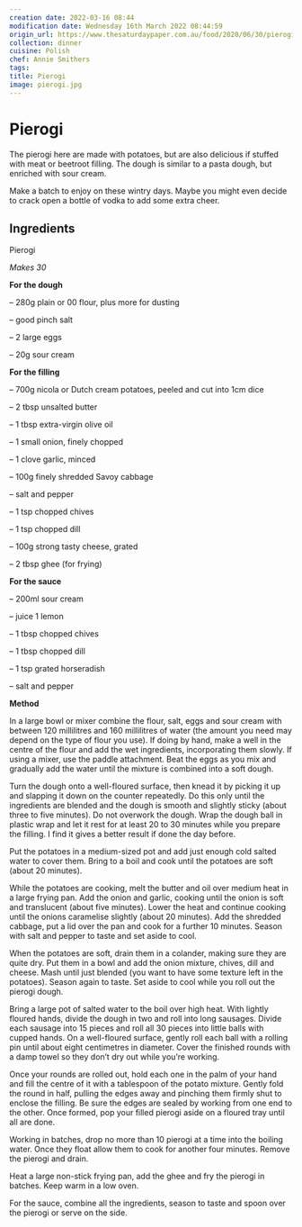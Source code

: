 ```yaml
---
creation date: 2022-03-16 08:44
modification date: Wednesday 16th March 2022 08:44:59
origin_url: https://www.thesaturdaypaper.com.au/food/2020/06/30/pierogi/15925752009989
collection: dinner
cuisine: Polish
chef: Annie Smithers
tags:
title: Pierogi
image: pierogi.jpg
---
```

# Pierogi
The pierogi here are made with potatoes, but are also delicious if stuffed with meat or beetroot filling. The dough is similar to a pasta dough, but enriched with sour cream.

Make a batch to enjoy on these wintry days. Maybe you might even decide to crack open a bottle of vodka to add some extra cheer.

## Ingredients

Pierogi

*Makes 30*

**For the dough**

– 280g plain or 00 flour, plus more for dusting

– good pinch salt

– 2 large eggs

– 20g sour cream

**For the filling**

– 700g nicola or Dutch cream potatoes, peeled and cut into 1cm dice

– 2 tbsp unsalted butter

– 1 tbsp extra-virgin olive oil

– 1 small onion, finely chopped

– 1 clove garlic, minced

– 100g finely shredded Savoy cabbage

– salt and pepper

– 1 tsp chopped chives

– 1 tsp chopped dill

– 100g strong tasty cheese, grated

– 2 tbsp ghee (for frying)

**For the sauce**

– 200ml sour cream

– juice 1 lemon

– 1 tbsp chopped chives

– 1 tbsp chopped dill

– 1 tsp grated horseradish

– salt and pepper

**Method**

In a large bowl or mixer combine the flour, salt, eggs and sour cream with between 120 millilitres and 160 millilitres of water (the amount you need may depend on the type of flour you use). If doing by hand, make a well in the centre of the flour and add the wet ingredients, incorporating them slowly. If using a mixer, use the paddle attachment. Beat the eggs as you mix and gradually add the water until the mixture is combined into a soft dough.

Turn the dough onto a well-floured surface, then knead it by picking it up and slapping it down on the counter repeatedly. Do this only until the ingredients are blended and the dough is smooth and slightly sticky (about three to five minutes). Do not overwork the dough. Wrap the dough ball in plastic wrap and let it rest for at least 20 to 30 minutes while you prepare the filling. I find it gives a better result if done the day before.

Put the potatoes in a medium-sized pot and add just enough cold salted water to cover them. Bring to a boil and cook until the potatoes are soft (about 20 minutes).

While the potatoes are cooking, melt the butter and oil over medium heat in a large frying pan. Add the onion and garlic, cooking until the onion is soft and translucent (about five minutes). Lower the heat and continue cooking until the onions caramelise slightly (about 20 minutes). Add the shredded cabbage, put a lid over the pan and cook for a further 10 minutes. Season with salt and pepper to taste and set aside to cool.

When the potatoes are soft, drain them in a colander, making sure they are quite dry. Put them in a bowl and add the onion mixture, chives, dill and cheese. Mash until just blended (you want to have some texture left in the potatoes). Season again to taste. Set aside to cool while you roll out the pierogi dough.

Bring a large pot of salted water to the boil over high heat. With lightly floured hands, divide the dough in two and roll into long sausages. Divide each sausage into 15 pieces and roll all 30 pieces into little balls with cupped hands. On a well-floured surface, gently roll each ball with a rolling pin until about eight centimetres in diameter. Cover the finished rounds with a damp towel so they don’t dry out while you’re working.

Once your rounds are rolled out, hold each one in the palm of your hand and fill the centre of it with a tablespoon of the potato mixture. Gently fold the round in half, pulling the edges away and pinching them firmly shut to enclose the filling. Be sure the edges are sealed by working from one end to the other. Once formed, pop your filled pierogi aside on a floured tray until all are done.

Working in batches, drop no more than 10 pierogi at a time into the boiling water. Once they float allow them to cook for another four minutes. Remove the pierogi and drain.

Heat a large non-stick frying pan, add the ghee and fry the pierogi in batches. Keep warm in a low oven.

For the sauce, combine all the ingredients, season to taste and spoon over the pierogi or serve on the side.
